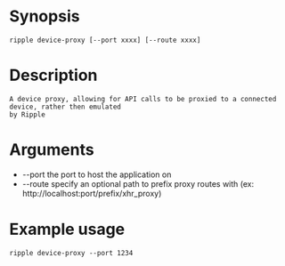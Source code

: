 # Synopsis

    ripple device-proxy [--port xxxx] [--route xxxx]

# Description

    A device proxy, allowing for API calls to be proxied to a connected device, rather then emulated
    by Ripple

# Arguments

* --port   the port to host the application on
* --route  specify an optional path to prefix proxy routes with (ex: http://localhost:port/prefix/xhr_proxy)

# Example usage

    ripple device-proxy --port 1234
